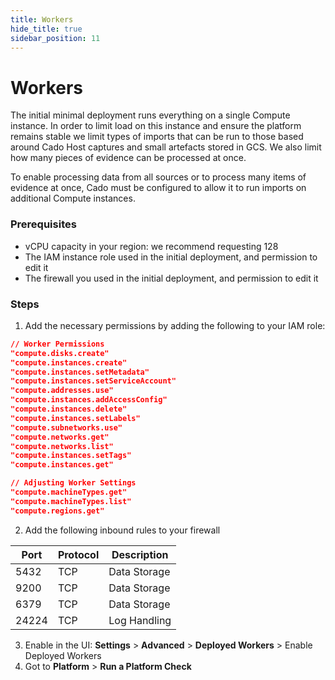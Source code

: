 ```yaml
---
title: Workers
hide_title: true
sidebar_position: 11
---
```


# Workers

The initial minimal deployment runs everything on a single Compute instance. In order to limit load on this instance and ensure the platform remains stable we limit types of imports that can be run to those based around Cado Host captures and small artefacts stored in GCS. We also limit how many pieces of evidence can be processed at once.

To enable processing data from all sources or to process many items of evidence at once, Cado must be configured to allow it to run imports on additional Compute instances.

### Prerequisites

   - vCPU capacity in your region: we recommend requesting 128
   - The IAM instance role used in the initial deployment, and permission to edit it
   - The firewall you used in the initial deployment, and permission to edit it

### Steps

1. Add the necessary permissions by adding the following to your IAM role:

```json
// Worker Permissions
"compute.disks.create"
"compute.instances.create"
"compute.instances.setMetadata"
"compute.instances.setServiceAccount"
"compute.addresses.use"
"compute.instances.addAccessConfig"
"compute.instances.delete"
"compute.instances.setLabels"
"compute.subnetworks.use"
"compute.networks.get"
"compute.networks.list"
"compute.instances.setTags"
"compute.instances.get"

// Adjusting Worker Settings
"compute.machineTypes.get"
"compute.machineTypes.list"
"compute.regions.get"
```
2. Add the following inbound rules to your firewall

| Port  | Protocol           | Description     |
|-------|------------------|-----------------|
| 5432  | TCP | Data Storage    |
| 9200  | TCP | Data Storage    |
| 6379  | TCP | Data Storage    |
| 24224 | TCP | Log Handling    |


3. Enable in the UI: **Settings** > **Advanced** > **Deployed Workers** > Enable Deployed Workers
4. Got to **Platform** > **Run a Platform Check**

